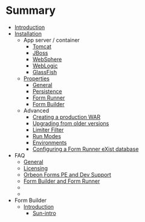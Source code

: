 # Summary

* [Introduction](README.md)
* [Installation](install/README.md)
    * App server / container
        * [Tomcat](install/server/tomcat.md)
        * [JBoss](install/server/jboss.md)
        * [WebSphere](install/server/websphere.md)
        * [WebLogic](install/server/weblogic.md)
        * [GlassFish](install/server/glassfish.md)
    * [Properties](install/properties/README.md)
        * [General](install/properties/general.md)
        * [Persistence](install/properties/persistence.md)
        * [Form Runner](install/properties/form-runner.md)
        * [Form Builder](install/properties/form-builder.md)
    * Advanced
        * [Creating a production WAR](install/advanced/production-war.md)
        * [Upgrading from older versions](install/advanced/upgrading.md)
        * [Limiter Filter](install/advanced/limiter-filter.md)
        * [Run Modes](install/advanced/run-modes.md)
        * [Environments](install/advanced/environments.md)
        * [Configuring a Form Runner eXist database](install/advanced/exist-db.md)
* FAQ
    * [General](faq/general.md)
    * [Licensing](faq/licensing.md)
    * [Orbeon Forms PE and Dev Support](faq/pe-dev-support.md)
    * [Form Builder and Form Runner](faq/form-builder-runner.md)
    * [](faq/resources-support.md)
    * [](faq/.md)
* Form Builder
   * [Introduction](Form-Builder-Introduction.md)
       * [Sun-intro](fb/sub-intro.md)
